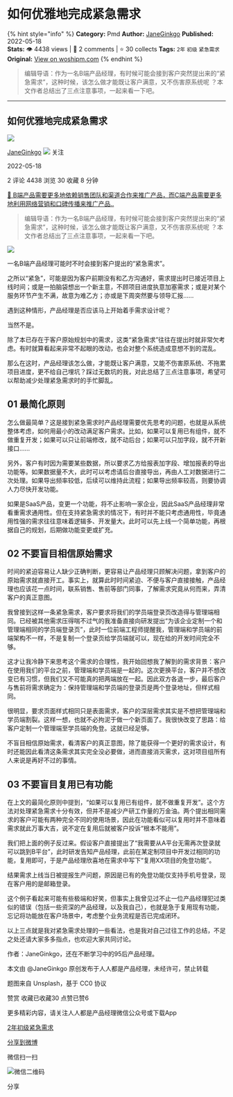 # 如何优雅地完成紧急需求
{% hint style="info" %}
**Category:** Pmd
**Author:** [JaneGinkgo](https://www.woshipm.com/u/675405)
**Published:** 2022-05-18  
**Stats:** 👁️ 4438 views | 💬 2 comments | ⭐ 30 collects
**Tags:** `2年` `初级` `紧急需求`
**Original:** [View on woshipm.com](https://www.woshipm.com/pmd/5444345.html)
{% endhint %}
> 编辑导语：作为一名B端产品经理，有时候可能会接到客户突然提出来的“紧急需求”，这种时候，该怎么做才能既让客户满意，又不伤害原系统呢 ？本文作者总结出了三点注意事项，一起来看一下吧。

---

## 如何优雅地完成紧急需求

[![](https://image.woshipm.com/wp-files/2022/03/Lnod0kI4TTbBeLNlQA3n.jpg!/both/72x72)](https://www.woshipm.com/u/675405)

[JaneGinkgo](https://www.woshipm.com/u/675405) ![](https://static.woshipm.com/tag/1101_1@2x.png) 关注

2022-05-18

2 评论 4438 浏览 30 收藏 8 分钟

[🔗 B端产品需要更多地依赖销售团队和渠道合作来推广产品，而C端产品需要更多地利用网络营销和口碑传播来推广产品..](https://ke.qidianla.com/courses/bcpm)

> 编辑导语：作为一名B端产品经理，有时候可能会接到客户突然提出来的“紧急需求”，这种时候，该怎么做才能既让客户满意，又不伤害原系统呢 ？本文作者总结出了三点注意事项，一起来看一下吧。

![](https://image.woshipm.com/wp-files/2022/05/2YuHV05Aq4zZLrh81Yo8.jpg)

一名B端产品经理可能时不时会接到客户提出的“紧急需求”。

之所以“紧急”，可能是因为客户前期没有和乙方沟通好，需求提出时已接近项目上线时间；或是一拍脑袋想出一个新主意，不顾项目进度执意加塞需求；或是对某个服务环节产生不满，故意为难乙方；亦或是下周突然要与领导汇报……

遇到这种情形，产品经理是否应该马上开始着手需求设计呢？

当然不是。

除了本已存在于客户原始规划中的需求，这类“紧急需求”往往在提出时就非常欠考虑。有时就算看起来非常不起眼的改动，也会对整个系统造成意想不到的混乱。

那么在这时，产品经理该怎么做，才能既让客户满意，又能不伤害原系统、不拖累项目进度，更不给自己埋坑？踩过无数坑的我，对此总结了三点注意事项，希望可以帮助减少处理紧急需求时的手忙脚乱。

## 01 最简化原则

怎么做最简单？这是接到紧急需求时产品经理需要优先思考的问题，也就是从系统整体考虑，如何用最小的改动满足客户需求。比如，如果可以复用已有组件，就不做重复开发；如果可以只让前端修改，就不动后台；如果可以只加字段，就不开新接口……

另外，客户有时因为需要某些数据，所以要求乙方给报表加字段、增加报表的导出功能等。如果数据量不大，此时可以考虑请后台直接导出，再由人工对数据进行二次处理。如果导出频率较低，后续可以维持此流程；如果导出频率较高，则要协调人力尽快开发功能。

如果是SaaS产品，变更一个功能，将不止影响一家企业，因此SaaS产品经理非常看重需求通用性。但在支持紧急需求的情况下，有时并不能只考虑通用性，毕竟通用性强的需求往往意味着逻辑多、开发量大。此时可以先上线一个简单功能，再根据自己的规划，后期做功能变更或扩充。

## 02 不要盲目相信原始需求

时间的紧迫容易让人缺少正确判断，更容易让产品经理只顾解决问题，拿到客户的原始需求就直接开工。事实上，就算此时时间紧迫、不便与客户直接接触，产品经理也应该花一点时间，联系销售、售前等部门同事，了解需求究竟从何而来，弄清客户的真正意图。

我曾接到这样一条紧急需求，客户要求将我们的学员端登录页改造得与管理端相同。已经被其他需求压得喘不过气的我准备直接向研发提出“为该企业定制一个和管理端相同的学员端登录页”，此时一位前端工程师提醒我，管理端和学员端的前端架构不一样，不是复制一个登录页给学员端就可以，现在给的开发时间完全不够。

这才让我冷静下来思考这个需求的合理性，我开始回想我了解到的需求背景：客户在使用我们的平台之前，管理端和学员端是一起的。这次更换平台，客户并不想改变已有习惯，但我们又不可能真的把两端放在一起。因此双方各退一步，最后客户与售前将需求确定为：保持管理端和学员端的登录页是两个登录地址，但样式相同。

很明显，要求页面样式相同只是表面需求，客户的深层需求其实是不想把管理端和学员端割裂。这样一想，也就不必拘泥于做一个新页面了。我很快改变了思路：给客户定制一个管理端至学员端的免登。这就已经足够。

不盲目相信原始需求，看清客户的真正意图，除了能获得一个更好的需求设计，有时还能因此看清这条需求其实完全没必要做，进而直接消灭需求，这对项目组所有人来说是再好不过的事情。

## 03 不要盲目复用已有功能

在上文的最简化原则中提到，“如果可以复用已有组件，就不做重复开发”。这个方法对处理紧急需求十分有效，但并不是减少产研工作量的万金油。两个提出相同需求的客户可能有两种完全不同的使用场景，因此在功能看似可以复用时并不意味着需求就此万事大吉，说不定在复用后就被客户投诉“根本不能用”。

我们把上面的例子反过来。假设客户直接提出了“我需要从A平台无需再次登录就可以跳到B平台”，此时研发告知产品经理，此前在某定制项目中开发过相同的功能，复用即可，于是产品经理欣喜地在需求中写下“复用XX项目的免登功能”。

结果需求上线当日被提报生产问题，原因是已有的免登功能仅支持手机号登录，现在客户用的是邮箱登录。

这个例子看起来可能有些极端和好笑，但事实上我曾见过不止一位产品经理犯过类似的错误（包括一些资深的产品经理，以及我自己），也就是急于复用现有功能，忘记将功能放在客户场景中，考虑整个业务流程是否已完成闭环。

以上三点就是我对紧急需求处理的一些看法，也是我对自己过往工作的总结，不足之处还请大家多多指点，也欢迎大家共同讨论。

作者：JaneGinkgo，还在不断学习中的95后产品经理。

本文由 @JaneGinkgo 原创发布于人人都是产品经理，未经许可，禁止转载

题图来自 Unsplash，基于 CC0 协议

赞赏 收藏已收藏30 点赞已赞6

更多精彩内容，请关注人人都是产品经理微信公众号或下载App

[2年](https://www.woshipm.com/tag/2%e5%b9%b4)[初级](https://www.woshipm.com/tag/%e5%88%9d%e7%ba%a7)[紧急需求](https://www.woshipm.com/tag/%e7%b4%a7%e6%80%a5%e9%9c%80%e6%b1%82)

[分享到微博](https://service.weibo.com/share/share.php?appkey=2775287854&title=如何优雅地完成紧急需求&url=https://www.woshipm.com/pmd/5444345.html&pic=https://image.woshipm.com/wp-files/2022/05/2YuHV05Aq4zZLrh81Yo8.jpg)

微信扫一扫

![微信二维码](https://api.pwmqr.com/qrcode/create/?url=https://www.woshipm.com/pmd/5444345.html)

分享